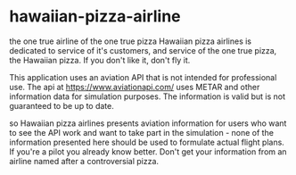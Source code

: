# hawaiian-pizza-airline
the one true airline of the one true pizza
Hawaiian pizza airlines is dedicated to service of it's customers, and service of the one true pizza, the Hawaiian pizza. If you don't like it, don't fly it.

This application uses an aviation API that is not intended for professional use. The api at https://www.aviationapi.com/ uses METAR and other information data for simulation
purposes. The information is valid but is not guaranteed to be up to date.

so Hawaiian pizza airlines presents aviation information for users who want to see the API work and want to take part in the simulation - none of the information 
presented here should be used to formulate actual flight plans. If you're a pilot you already know better. Don't get your information from an airline named after
a controversial pizza.
